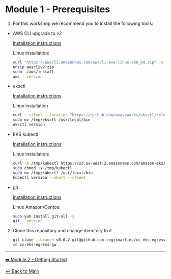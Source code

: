 # Module 1 - Prerequisites

1. For this workshop we recommend you to install the following tools:

- AWS CLI upgrade to v2

  [Installation instructions](https://docs.aws.amazon.com/cli/latest/userguide/getting-started-install.html)
  
   
  Linux installation:
  
  ```bash
  curl "https://awscli.amazonaws.com/awscli-exe-linux-x86_64.zip" -o "awscliv2.zip"
  unzip awscliv2.zip
  sudo ./aws/install
  aws --version
  ```

- eksctl

  [Installation instructions](https://docs.aws.amazon.com/eks/latest/userguide/eksctl.html)
  
  Linux installation

  ```bash
  curl --silent --location "https://github.com/weaveworks/eksctl/releases/latest/download/eksctl_$(uname -s)_amd64.tar.gz" | tar xz -C /tmp
  sudo mv /tmp/eksctl /usr/local/bin
  eksctl version
  ```

- EKS kubectl

  [Installation instructions](https://docs.aws.amazon.com/eks/latest/userguide/install-kubectl.html)
  
  Linux installation:

  ```bash
  curl -o /tmp/kubectl https://s3.us-west-2.amazonaws.com/amazon-eks/1.23.7/2022-06-29/bin/linux/amd64/kubectl
  sudo chmod +x /tmp/kubectl
  sudo mv /tmp/kubectl /usr/local/bin
  kubectl version --short --client
  ```

- git

  [Installation instructions](https://git-scm.com/book/en/v2/Getting-Started-Installing-Git)

  Linux Amazon/Centos:

  ```bash
  sudo yum install git-all -y
  git --version
  ```

2. Clone this repository and change directory to it.
   
   ```bash
   git clone --branch v0.0.2 git@github.com:regismartins/cc-eks-egress-gw.git && \
   cd cc-eks-egress-gw
   ```

---

[:arrow_right: Module 2 - Getting Started](/modules/module-2-getting-started.md) <br> 

[:leftwards_arrow_with_hook: Back to Main](/README.md)
